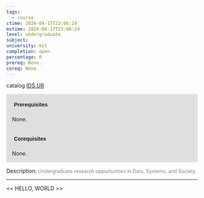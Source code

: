 ```yaml
---
tags:
  - course
ctime: 2024-04-17T23:06:24
mstime: 2024-04-17T23:06:24
level: undergraduate
subject: 
university: mit
completion: open
percentage: 0
prereq: None.
coreq: None.
---
```


catalog [IDS.UR](http://student.mit.edu/catalog/mIDSa.html#IDS.UR)

<span style="display: block; padding: 15px; background-color: rgb(100, 100, 100, 0.2);"><font id="m_prereq4077_0" style="display: block; font-family: Arial, sans-serif; font-weight: bold; padding: 5px">Prerequisites</font><br><span id="prereq4077_0">None.</span></span>
<span style="display: block; padding: 15px; background-color: rgb(100, 100, 100, 0.2);"><font id="m_coreq4077_0" style="display: block; font-family: Arial, sans-serif; font-weight: bold; padding: 5px">Corequisites</font><br><span id="coreq4077_0">None.</span></span>

<font style="">Description:</font>
<font style="color: grey; font-size: 0.8rem;">Undergraduate research opportunities in Data, Systems, and Society.</font>



---

<< HELLO, WORLD >>
